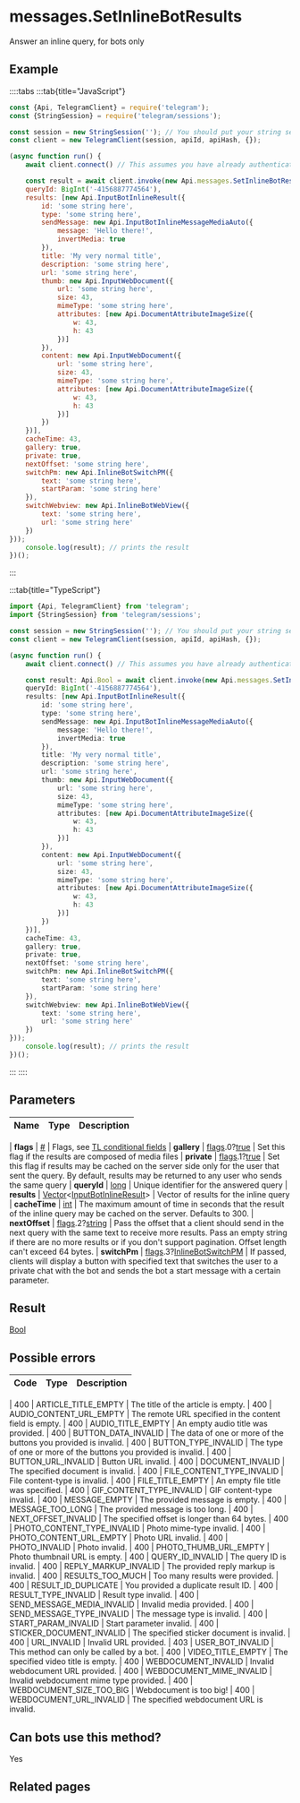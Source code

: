 # messages.SetInlineBotResults

Answer an inline query, for bots only



## Example

::::tabs
:::tab{title="JavaScript"}
```js
const {Api, TelegramClient} = require('telegram');
const {StringSession} = require('telegram/sessions');

const session = new StringSession(''); // You should put your string session here
const client = new TelegramClient(session, apiId, apiHash, {});

(async function run() {
    await client.connect() // This assumes you have already authenticated with .start()

    const result = await client.invoke(new Api.messages.SetInlineBotResults({
    queryId: BigInt('-4156887774564'),
    results: [new Api.InputBotInlineResult({
        id: 'some string here',
        type: 'some string here',
        sendMessage: new Api.InputBotInlineMessageMediaAuto({
            message: 'Hello there!',
            invertMedia: true
        }),
        title: 'My very normal title',
        description: 'some string here',
        url: 'some string here',
        thumb: new Api.InputWebDocument({
            url: 'some string here',
            size: 43,
            mimeType: 'some string here',
            attributes: [new Api.DocumentAttributeImageSize({
                w: 43,
                h: 43
            })]
        }),
        content: new Api.InputWebDocument({
            url: 'some string here',
            size: 43,
            mimeType: 'some string here',
            attributes: [new Api.DocumentAttributeImageSize({
                w: 43,
                h: 43
            })]
        })
    })],
    cacheTime: 43,
    gallery: true,
    private: true,
    nextOffset: 'some string here',
    switchPm: new Api.InlineBotSwitchPM({
        text: 'some string here',
        startParam: 'some string here'
    }),
    switchWebview: new Api.InlineBotWebView({
        text: 'some string here',
        url: 'some string here'
    })
}));
    console.log(result); // prints the result
})();
```
:::

:::tab{title="TypeScript"}
```ts
import {Api, TelegramClient} from 'telegram';
import {StringSession} from 'telegram/sessions';

const session = new StringSession(''); // You should put your string session here
const client = new TelegramClient(session, apiId, apiHash, {});

(async function run() {
    await client.connect() // This assumes you have already authenticated with .start()

    const result: Api.Bool = await client.invoke(new Api.messages.SetInlineBotResults({
    queryId: BigInt('-4156887774564'),
    results: [new Api.InputBotInlineResult({
        id: 'some string here',
        type: 'some string here',
        sendMessage: new Api.InputBotInlineMessageMediaAuto({
            message: 'Hello there!',
            invertMedia: true
        }),
        title: 'My very normal title',
        description: 'some string here',
        url: 'some string here',
        thumb: new Api.InputWebDocument({
            url: 'some string here',
            size: 43,
            mimeType: 'some string here',
            attributes: [new Api.DocumentAttributeImageSize({
                w: 43,
                h: 43
            })]
        }),
        content: new Api.InputWebDocument({
            url: 'some string here',
            size: 43,
            mimeType: 'some string here',
            attributes: [new Api.DocumentAttributeImageSize({
                w: 43,
                h: 43
            })]
        })
    })],
    cacheTime: 43,
    gallery: true,
    private: true,
    nextOffset: 'some string here',
    switchPm: new Api.InlineBotSwitchPM({
        text: 'some string here',
        startParam: 'some string here'
    }),
    switchWebview: new Api.InlineBotWebView({
        text: 'some string here',
        url: 'some string here'
    })
}));
    console.log(result); // prints the result
})();
```
:::
::::



## Parameters

| Name | Type | Description |
| :--: | ---- | ----------- |

| **flags** | [#](https://core.telegram.org/type/%23) | Flags, see [TL conditional fields](https://core.telegram.org/mtproto/TL-combinators#conditional-fields) 
| **gallery** | [flags](https://core.telegram.org/mtproto/TL-combinators#conditional-fields).0?[true](https://core.telegram.org/constructor/true) | Set this flag if the results are composed of media files 
| **private** | [flags](https://core.telegram.org/mtproto/TL-combinators#conditional-fields).1?[true](https://core.telegram.org/constructor/true) | Set this flag if results may be cached on the server side only for the user that sent the query. By default, results may be returned to any user who sends the same query 
| **queryId** | [long](https://core.telegram.org/type/long) | Unique identifier for the answered query 
| **results** | [Vector](https://core.telegram.org/type/Vector%20t)<[InputBotInlineResult](https://core.telegram.org/type/InputBotInlineResult)> | Vector of results for the inline query 
| **cacheTime** | [int](https://core.telegram.org/type/int) | The maximum amount of time in seconds that the result of the inline query may be cached on the server. Defaults to 300. 
| **nextOffset** | [flags](https://core.telegram.org/mtproto/TL-combinators#conditional-fields).2?[string](https://core.telegram.org/type/string) | Pass the offset that a client should send in the next query with the same text to receive more results. Pass an empty string if there are no more results or if you don't support pagination. Offset length can't exceed 64 bytes. 
| **switchPm** | [flags](https://core.telegram.org/mtproto/TL-combinators#conditional-fields).3?[InlineBotSwitchPM](https://core.telegram.org/type/InlineBotSwitchPM) | If passed, clients will display a button with specified text that switches the user to a private chat with the bot and sends the bot a start message with a certain parameter. 


## Result

[Bool](https://core.telegram.org/type/Bool)



## Possible errors

| Code | Type | Description |
| :--: | ---- | ----------- |

| 400 | ARTICLE\_TITLE\_EMPTY | The title of the article is empty. 
| 400 | AUDIO\_CONTENT\_URL\_EMPTY | The remote URL specified in the content field is empty. 
| 400 | AUDIO\_TITLE\_EMPTY | An empty audio title was provided. 
| 400 | BUTTON\_DATA\_INVALID | The data of one or more of the buttons you provided is invalid. 
| 400 | BUTTON\_TYPE\_INVALID | The type of one or more of the buttons you provided is invalid. 
| 400 | BUTTON\_URL\_INVALID | Button URL invalid. 
| 400 | DOCUMENT\_INVALID | The specified document is invalid. 
| 400 | FILE\_CONTENT\_TYPE\_INVALID | File content-type is invalid. 
| 400 | FILE\_TITLE\_EMPTY | An empty file title was specified. 
| 400 | GIF\_CONTENT\_TYPE\_INVALID | GIF content-type invalid. 
| 400 | MESSAGE\_EMPTY | The provided message is empty. 
| 400 | MESSAGE\_TOO\_LONG | The provided message is too long. 
| 400 | NEXT\_OFFSET\_INVALID | The specified offset is longer than 64 bytes. 
| 400 | PHOTO\_CONTENT\_TYPE\_INVALID | Photo mime-type invalid. 
| 400 | PHOTO\_CONTENT\_URL\_EMPTY | Photo URL invalid. 
| 400 | PHOTO\_INVALID | Photo invalid. 
| 400 | PHOTO\_THUMB\_URL\_EMPTY | Photo thumbnail URL is empty. 
| 400 | QUERY\_ID\_INVALID | The query ID is invalid. 
| 400 | REPLY\_MARKUP\_INVALID | The provided reply markup is invalid. 
| 400 | RESULTS\_TOO\_MUCH | Too many results were provided. 
| 400 | RESULT\_ID\_DUPLICATE | You provided a duplicate result ID. 
| 400 | RESULT\_TYPE\_INVALID | Result type invalid. 
| 400 | SEND\_MESSAGE\_MEDIA\_INVALID | Invalid media provided. 
| 400 | SEND\_MESSAGE\_TYPE\_INVALID | The message type is invalid. 
| 400 | START\_PARAM\_INVALID | Start parameter invalid. 
| 400 | STICKER\_DOCUMENT\_INVALID | The specified sticker document is invalid. 
| 400 | URL\_INVALID | Invalid URL provided. 
| 403 | USER\_BOT\_INVALID | This method can only be called by a bot. 
| 400 | VIDEO\_TITLE\_EMPTY | The specified video title is empty. 
| 400 | WEBDOCUMENT\_INVALID | Invalid webdocument URL provided. 
| 400 | WEBDOCUMENT\_MIME\_INVALID | Invalid webdocument mime type provided. 
| 400 | WEBDOCUMENT\_SIZE\_TOO\_BIG | Webdocument is too big! 
| 400 | WEBDOCUMENT\_URL\_INVALID | The specified webdocument URL is invalid. 


## Can bots use this method?

Yes

## Related pages


